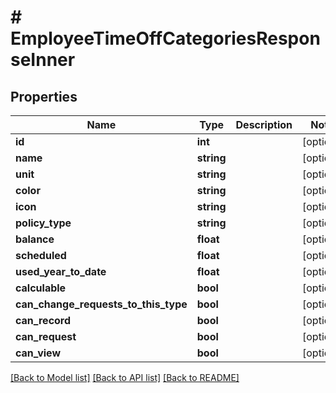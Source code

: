 # # EmployeeTimeOffCategoriesResponseInner

## Properties

Name | Type | Description | Notes
------------ | ------------- | ------------- | -------------
**id** | **int** |  | [optional]
**name** | **string** |  | [optional]
**unit** | **string** |  | [optional]
**color** | **string** |  | [optional]
**icon** | **string** |  | [optional]
**policy_type** | **string** |  | [optional]
**balance** | **float** |  | [optional]
**scheduled** | **float** |  | [optional]
**used_year_to_date** | **float** |  | [optional]
**calculable** | **bool** |  | [optional]
**can_change_requests_to_this_type** | **bool** |  | [optional]
**can_record** | **bool** |  | [optional]
**can_request** | **bool** |  | [optional]
**can_view** | **bool** |  | [optional]

[[Back to Model list]](../../README.md#models) [[Back to API list]](../../README.md#endpoints) [[Back to README]](../../README.md)
